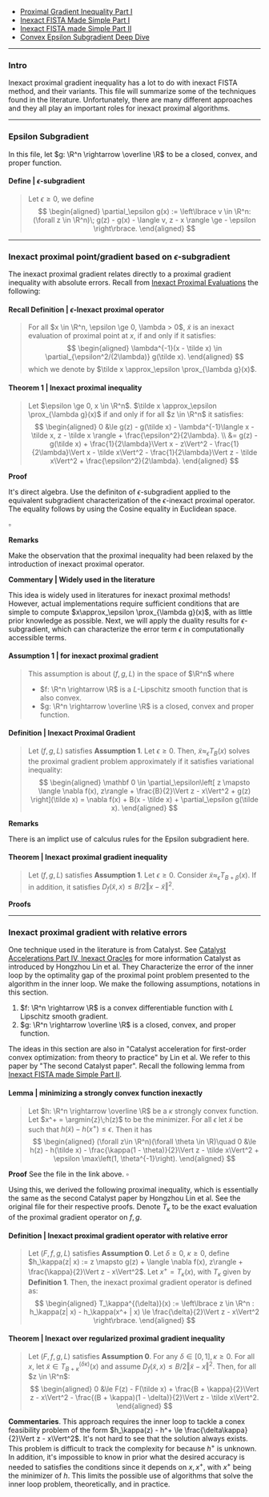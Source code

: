 - [Proximal Gradient Inequality Part I](Proximal%20Gradient%20Inequality%20Part%20I.md)
- [Inexact FISTA Made Simple Part I](../../MATH%20602%20Nesterov%20Acceleration/Inexact%20FISTA%20Made%20Simple%20Part%20I.md)
- [Inexact FISTA made Simple Part II](../../MATH%20602%20Nesterov%20Acceleration/Inexact%20FISTA%20made%20Simple%20Part%20II.md)
- [Convex Epsilon Subgradient Deep Dive](../Non-Smooth%20Calculus/Convex%20Epsilon%20Subgradient%20Deep%20Dive.md) 

---
### **Intro**

Inexact proximal gradient inequality has a lot to do with inexact FISTA method, and their variants. 
This file will summarize some of the techniques found in the literature. 
Unfortunately, there are many different approaches and they all play an important roles for inexact proximal algorithms. 


---
### **Epsilon Subgradient**

In this file, let $g: \R^n \rightarrow \overline \R$ to be a closed, convex, and proper function. 

#### **Define | $\epsilon$-subgradient**
> Let $\epsilon \ge 0$, we define 
> $$
> \begin{aligned}
>     \partial_\epsilon g(x) := 
>     \left\lbrace
>         v \in \R^n: 
>         (\forall z \in \R^n)\; 
>         g(z) - g(x) - \langle v, z - x \rangle 
>         \ge - \epsilon
>     \right\rbrace. 
> \end{aligned}
> $$

---
### **Inexact proximal point/gradient based on $\epsilon$-subgradient**

The inexact proximal gradient relates directly to a proximal gradient inequality with absolute errors. 
Recall from [Inexact Proximal Evaluations](../Proximal%20Operator/Inexact%20Proximal%20Evaluations.md) the following: 

#### **Recall Definition | $\epsilon$-Inexact proximal operator**
> For all $x \in \R^n, \epsilon \ge 0, \lambda > 0$, $\tilde x$ is an inexact evaluation of proximal point at $x$, if and only if it satisfies: 
> $$
> \begin{aligned}
>     \lambda^{-1}(x - \tilde x) \in \partial_{\epsilon^2/(2\lambda)} g(\tilde x). 
> \end{aligned}
> $$
> which we denote by $\tilde x \approx_\epsilon \prox_{\lambda g}(x)$. 

#### **Theorem 1 | Inexact proximal inequality**
> Let $\epsilon \ge 0, x \in \R^n$. 
> $\tilde x \approx_\epsilon \prox_{\lambda g}(x)$ if and only if for all $z \in \R^n$ it satisfies: 
> $$
> \begin{aligned}
>     0 &\le 
>     g(z) - g(\tilde x) 
>     - \lambda^{-1}\langle x - \tilde x, z - \tilde x \rangle 
>     + \frac{\epsilon^2}{2\lambda}. 
>     \\
>     &= g(z) - g(\tilde x)  
>     + \frac{1}{2\lambda}\Vert x - z\Vert^2
>     - \frac{1}{2\lambda}\Vert x - \tilde x\Vert^2
>     - \frac{1}{2\lambda}\Vert z - \tilde x\Vert^2
>     + \frac{\epsilon^2}{2\lambda}. 
> \end{aligned}
> $$

**Proof**

It's direct algebra. 
Use the definiton of $\epsilon$-subgradient applied to the equivalent subgradient characterization of the $\epsilon$-inexact proximal operator. 
The equality follows by using the Cosine equality in Euclidean space. 

$\square$

**Remarks**

Make the observation that the proximal inequality had been relaxed by the introduction of inexact proximal operator. 

**Commentary | Widely used in the literature**

This idea is widely used in literatures for inexact proximal methods! 
However, actual implementations require sufficient conditions that are simple to compute $x\approx_\epsilon \prox_{\lambda g}(x)$, with as little prior knowledge as possible. 
Next, we will apply the duality results for $\epsilon$-subgradient, which can characterize the error term $\epsilon$ in computationally accessible terms. 

#### **Assumption 1 | for inexact proximal gradient**
> This assumption is about $(f, g, L)$ in the space of $\R^n$ where 
> - $f: \R^n \rightarrow \R$ is a $L$-Lipschitz smooth function that is also convex. 
> - $g: \R^n \rightarrow \overline \R$ is a closed, convex and proper function. 

#### **Definition | Inexact Proximal Gradient**
> Let $(f, g, L)$ satisfies **Assumption 1**. 
> Let $\epsilon \ge 0$. 
> Then, $\tilde x \approx_\epsilon T_B(x)$ solves the proximal gradient problem approximately if it satisfies variational inequality: 
> $$
> \begin{aligned}
>     \mathbf 0 \in \partial_\epsilon\left[
>         z \mapsto \langle \nabla f(x), z\rangle
>         + \frac{B}{2}\Vert z - x\Vert^2 + g(z)
>     \right](\tilde x)
>     = \nabla f(x) + B(x - \tilde x) + \partial_\epsilon g(\tilde x). 
> \end{aligned}
> $$

**Remarks**

There is an implict use of calculus rules for the Epsilon subgradient here. 


#### **Theorem | Inexact proximal gradient inequality**
> Let $(f, g, L)$ satisfies **Assumption 1**. 
> Let $\epsilon \ge 0$. 
> Consider $\tilde x \approx_\epsilon T_{B + \beta}(x)$. 
> If in addition, it satisfies $D_f(\tilde x, x) \le B/2\Vert x - \tilde x\Vert^2$. 

**Proofs**




---
### **Inexact proximal gradient with relative errors**

One technique used in the literature is from Catalyst. 
See [Catalyst Accelerations Part IV, Inexact Oracles](../../MATH%20602%20Nesterov%20Acceleration/Catalyst%20Accelerations%20Part%20IV,%20Inexact%20Oracles.md) for more information 
Catalyst as introduced by Hongzhou Lin et al. 
They Characterize the error of the inner loop by the optimality gap of the proximal point problem presented to the algorithm in the inner loop. 
We make the following assumptions, notations in this section. 

1. $f: \R^n \rightarrow \R$ is a convex differentiable function with $L$ Lipschitz smooth gradient. 
2. $g: \R^n \rightarrow \overline \R$ is a closed, convex, and proper function. 

The ideas in this section are also in "Catalyst acceleration for first-order convex optimization: from theory to practice" by Lin et al. 
We refer to this paper by "The second Catalyst paper". 
Recall the following lemma from [Inexact FISTA made Simple Part II](../../MATH%20602%20Nesterov%20Acceleration/Inexact%20FISTA%20made%20Simple%20Part%20II.md). 

#### **Lemma | minimizing a strongly convex function inexactly**
> Let $h: \R^n \rightarrow \overline \R$ be a $\kappa$ strongly convex function. 
> Let $x^+ = \argmin{z}\;h(z)$ to be the minimizer. 
> For all $\epsilon$ let $\tilde x$ be such that $h(\tilde x) - h(x^+) \le \epsilon$.
> Then it has 
> $$
> \begin{aligned}
>     (\forall z\in \R^n)(\forall \theta \in \R)\quad
>     0 &\le 
>     h(z) - h(\tilde x) - \frac{\kappa(1 - \theta)}{2}\Vert z - \tilde x\Vert^2
>     + \epsilon \max\left(1, \theta^{-1}\right). 
> \end{aligned}
> $$

**Proof** See the file in the link above. $\square$

Using this, we derived the following proximal inequality, which is essentially the same as the second Catalyst paper by Hongzhou Lin et al. 
See the original file for their respective proofs. 
Denote $T_{\kappa}$ to be the exact evaluation of the proximal gradient operator on $f, g$. 

#### **Definition | Inexact proximal gradient operator with relative error**
> Let $(F, f, g, L)$ satisfies **Assumption 0**. 
> Let $\delta \ge 0$, $\kappa \ge 0$, define $h_\kappa(z| x) := z \mapsto g(z) + \langle \nabla f(x), z\rangle + \frac{\kappa}{2}\Vert z - x\Vert^2$. 
> Let $x^+ = T_\kappa(x)$, with $T_\kappa$ given by **Definition 1**. 
> Then, the inexact proximal gradient operator is defined as: 
> $$
> \begin{aligned}
>     T_\kappa^{(\delta)}(x) := 
>     \left\lbrace
>         z \in \R^n : 
>         h_\kappa(z| x) - h_\kappa(x^+ | x) \le \frac{\delta}{2}\Vert z - x\Vert^2
>     \right\rbrace. 
> \end{aligned}
> $$

#### **Theorem | Inexact over regularized proximal gradient inequality**
> Let $(F, f, g, L)$ satisfies **Assumption 0**. 
> For any $\delta \in [0, 1], \kappa \ge 0$. 
> For all $x$, let $\tilde x \in T_{B + \kappa}^{(\delta\kappa)}(x)$ and assume $D_f(\tilde x, x) \le B/2\Vert \tilde x - x\Vert^2$. 
> Then, for all $z \in \R^n$: 
> $$
> \begin{aligned}
>     0 &\le 
>     F(z) - F(\tilde x)
>     + \frac{B + \kappa}{2}\Vert z - x\Vert^2
>     - \frac{(B + \kappa)(1 - \delta)}{2}\Vert z - \tilde x\Vert^2. 
> \end{aligned}
> $$

**Commentaries**. 
This approach requires the inner loop to tackle a conex feasibility problem of the form $h_\kappa(z) - h^+ \le \frac{\delta\kappa}{2}\Vert z - x\Vert^2$. 
It's not hard to see that the solution always exists. 
This problem is difficult to track the complexity for because $h^+$ is unknown. 
In addition, it's impossible to know in prior what the desired accuracy is needed to satisfies the conditions since it depends on $x, x^+$, with $x^+$ being the minimizer of $h$. 
This limits the possible use of algorithms that solve the inner loop problem, theoretically, and in practice. 
